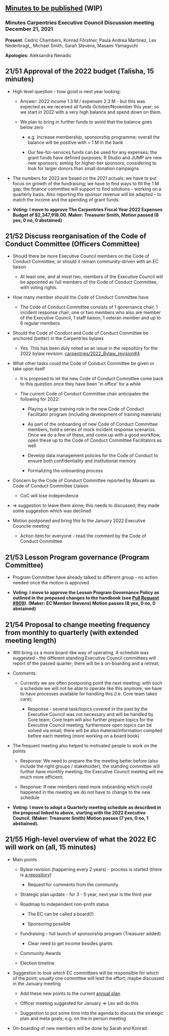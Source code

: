## [Minutes to be published](#minutes-to-be-published-wip) (WIP)

### Minutes Carpentries Executive Council Discussion meeting December 21, 2021

**Present**: Cedric Chambers, Konrad Förstner, Paula Andrea Martinez,
Lex Nederbragt,, Michael Smith, Sarah Stevens, Masami Yamaguchi

**Apologies**: Aleksandra Nenadic

## 21/51 Approval of the 2022 budget (Talisha, 15 minutes)

- High level question - how good is next year looking:

  - Answer: 2022 income 1.3 M / expensen 2.3 M - but this was
    expected as we received all funds October/November this year;
    so we start in 2022 with a very high balance and spend down on
    them.

  - We plan to bring in further funds to avoid that the balance goes
    below zero

    - e.g. Increase membership, sponsorship programme; overall the
      balance will be positive with \~ 1 M in the bank

    - Our fee-for-services funds can be used for any expenses; the
      grant funds have defined purposes; R Studio and JUMP are
      new new sponsors; aiming for higher-tier sponsors;
      considering to look for larger donors than small donation
      campaigns

- The numbers for 2022 are based on the 2021 actuals; we have to put
  focus on growth of the fundraising; we have to find ways to fill
  the 1 M gap; the finance committee will support to find
  solutions - working on a quarterly basis. Also reporting the
  sponsor revenue will be adapted - to match the income and the
  spending of grant funds.

- **Voting: I move to approve The Carpentries Fiscal Year 2022
  Expenses Budget of \$2,347,918.00. Maker: Treasurer Smith, Motion
  passed (8 yes; 0 no, 0 abstained)**

## 21/52 Discuss reorganisation of the Code of Conduct Committee (Officers Committee)

- Should there be more Executive Council members on the Code of
  Conduct Committee, or should it remain community-driven with an EC
  liaison

  - At least one, and at most two, members of the Executive Council
    will be appointed as full members of the Code of Conduct
    Committee, with voting rights.

- How many member should the Code of Conduct Committee have

  - The Code of Conduct Committee consists of 1 governance chair, 1
    incident response chair, one or two members who also are
    member of the Executive Council, 1 staff liaison, 1 veteran
    member and up to 6 regular members

- Should the Code of Conduct and Code of Conduct Committee be anchored
  (better) in the Carpentries bylaws

  - Yes. This has been duly noted as an issue in the repository for
    the 2022 bylaw revision:
    [carpentries/2022_Bylaw_revision\#4](https://github.com/carpentries/2022_Bylaw_revision/issues/4)

- What other tasks could the Code of Conduct Committee be given or
  take upon itself

  - It is proposed to let the new Code of Conduct Committee come
    back to this question once they have been 'in office' for a
    while

  - The current Code of Conduct Committee chair anticipates the
    following for 2022:

    - Playing a large training role in the new Code of Conduct
      Facilitator program (including development of training
      materials)

    - As part of the onboarding of new Code of Conduct Committee
      members, hold a series of mock incident response
      scenarios. Once we do a few of these, and come up with a
      good workflow, open these up to the Code of Conduct
      Committee Facilitators as well

    - Develop data management policies for the Code of Conduct to
      ensure both confidentiality and institutional memory

    - Formalizing the onboarding process

- Concern by the Code of Conduct Committee reported by Masami as Code
  of Conduct Committee Liaison

  - CoC will lose independence

- =\> suggestion to leave them alone; this needs to discussed; they
  made some suggestion which was declined

- Motion postponed and bring this to the January 2022 Executive
  Councile meeting

  - Action item for everyone - read the comment by the Code of
    Conduct Committee

## 21/53 Lesson Program governance (Program Committee)

- Program Committee have already talked to different group - no action
  needed once the motion is approved

- **Voting: I move to approve the Lesson Program Governance
  Policy as outlined in the proposed changes to the handbook (see
  [Pull Request
  \#809](https://github.com/carpentries/docs.carpentries.org/pull/809)).
  (Maker: EC Member Stevens) Motion passes (8 yes, 0 no, 0
  abstained)**

## 21/54 Proposal to change meeting frequency from monthly to quarterly (with extended meeting length)

- Will bring us a more board-like way of operating. A schedule was
  suggested - the different standing Executive Council committees
  will report of the passed quarter; there will be a on-boarding and
  a retreat;

- Comments:

  - Currently we are often postponing point the next meeting; with
    such a schedule we will not be able to operate like this
    anymore; we have to have processes available for handling this
    (i.e. Core team takes care);

    - Response - several task/topics covered in the past by the
      Executive Council was not necessary and will be handled by Core
      team; Core team will also further prepare topics for the
      Executive Council meeting; furthermore open topics can be solved
      via email; there will be also material/information compiled
      before each meeting (more working on a board book)

- The frequent meeting also helped to motivated people to work on the
  points

  - Response: We need to prepare the the meeting better before (also
    include the right groups / stakeholder); the standing
    committee will further have monthly meeting; the Executive
    Council meeting will me much more efficient;

  - Response: If new members need more onboarding which could
    happened in the meeting we do not have to change to the new
    schedule

- **Voting: I move to adopt a Quarterly meeting schedule as
  described in the proposal linked to above, starting with the 2022
  Executive Council. (Maker: Treasurer Smith) Motion passes (7 yes,
  0 no, 1 abstiained).**

## 21/55 High-level overview of what the 2022 EC will work on (all, 15 minutes)

- Main points

  - Bylaw revision (happening every 2 years) - process is started
    (there is [a
    repository](https://github.com/carpentries/2022_Bylaw_revision))

    - Request for comments from the community

  - Strategic plan update - for 3 - 5 year, next year is the third
    year

  - Roadmap to independent non-profit status

    - The EC can be called a board(!)

    - Sponsoring possible

  - Fundraising - full launch of sponsorship program (Treasurer
    added)

    - Clear need to get income besides grants

  - Community Awards

  - Election timeline

- Suggestion to look which EC committees will be responsible for which
  of the point; usually one committee will lead the effort; maybe
  discussed in the January meeting

  - Add these new points to the current [annual
    plan](https://docs.carpentries.org/topic_folders/governance/executive-council.html#yearly-timeline)

  - Officer meeting suggested for January =\> Lex will do this

  - Suggestion to put some time into the agenda to discuss the
    strategic plan and meta goals; e.g. on the in person meeting

- On-boarding of new members will be done by Sarah and Konrad
